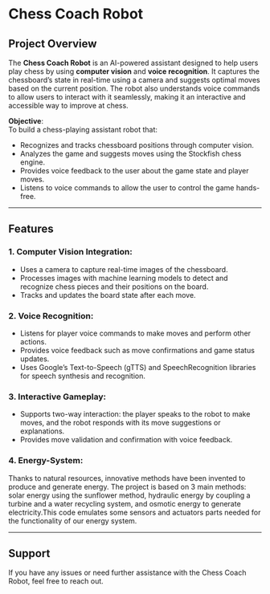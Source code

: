 # Chess Coach Robot

## Project Overview

The **Chess Coach Robot** is an AI-powered assistant designed to help users play chess by using **computer vision** and **voice recognition**. It captures the chessboard’s state in real-time using a camera and suggests optimal moves based on the current position. The robot also understands voice commands to allow users to interact with it seamlessly, making it an interactive and accessible way to improve at chess.

**Objective**:  
To build a chess-playing assistant robot that:
- Recognizes and tracks chessboard positions through computer vision.
- Analyzes the game and suggests moves using the Stockfish chess engine.
- Provides voice feedback to the user about the game state and player moves.
- Listens to voice commands to allow the user to control the game hands-free.

---

## Features

### 1. **Computer Vision Integration**:
- Uses a camera to capture real-time images of the chessboard.
- Processes images with machine learning models to detect and recognize chess pieces and their positions on the board.
- Tracks and updates the board state after each move.

### 2. **Voice Recognition**:
- Listens for player voice commands to make moves and perform other actions.
- Provides voice feedback such as move confirmations and game status updates.
- Uses Google’s Text-to-Speech (gTTS) and SpeechRecognition libraries for speech synthesis and recognition.



### 3. **Interactive Gameplay**:
- Supports two-way interaction: the player speaks to the robot to make moves, and the robot responds with its move suggestions or explanations.
- Provides move validation and confirmation with voice feedback.
### 4. **Energy-System**:
Thanks to natural resources, innovative methods have been invented to produce and generate energy. The project is based on 3 main methods: solar energy using the sunflower method, hydraulic energy by coupling a turbine and a water recycling system, and osmotic energy to generate electricity.This code emulates some sensors and actuators parts needed for the functionality of our energy system. 

---
## Support

If you have any issues or need further assistance with the Chess Coach Robot, feel free to reach out. 

